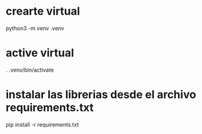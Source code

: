 # crearte virtual 

python3 -m venv .venv

# active virtual 

. .venv/bin/activate

# instalar las librerias desde el archivo requirements.txt

 pip install -r requirements.txt